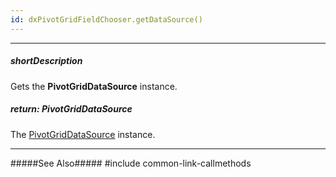 ```yaml
---
id: dxPivotGridFieldChooser.getDataSource()
---
```

---
##### shortDescription
Gets the **PivotGridDataSource** instance.

##### return: PivotGridDataSource
The [PivotGridDataSource](/Documentation/ApiReference/Data_Layer/PivotGridDataSource/) instance.

---
#####See Also#####
#include common-link-callmethods